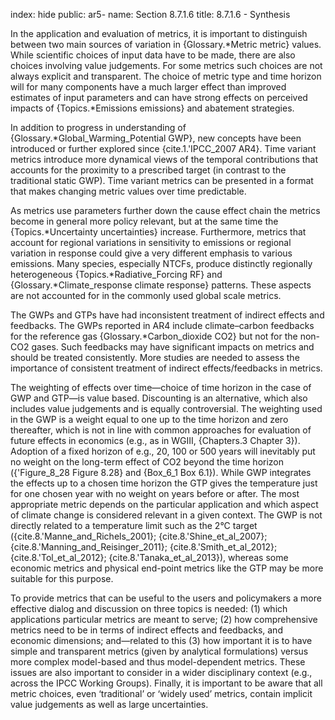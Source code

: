 index: hide
public: ar5-
name: Section 8.7.1.6
title: 8.7.1.6 - Synthesis

In the application and evaluation of metrics, it is important to distinguish between two main sources of variation in {Glossary.*Metric metric} values. While scientific choices of input data have to be made, there are also choices involving value judgements. For some metrics such choices are not always explicit and transparent. The choice of metric type and time horizon will for many components have a much larger effect than improved estimates of input parameters and can have strong effects on perceived impacts of {Topics.*Emissions emissions} and abatement strategies.

In addition to progress in understanding of {Glossary.*Global_Warming_Potential GWP}, new concepts have been introduced or further explored since {cite.1.'IPCC_2007 AR4}. Time variant metrics introduce more dynamical views of the temporal contributions that accounts for the proximity to a prescribed target (in contrast to the traditional static GWP). Time variant metrics can be presented in a format that makes changing metric values over time predictable.

As metrics use parameters further down the cause effect chain the metrics become in general more policy relevant, but at the same time the {Topics.*Uncertainty uncertainties} increase. Furthermore, metrics that account for regional variations in sensitivity to emissions or regional variation in response could give a very different emphasis to various emissions. Many species, especially NTCFs, produce distinctly regionally heterogeneous {Topics.*Radiative_Forcing RF} and {Glossary.*Climate_response climate response} patterns. These aspects are not accounted for in the commonly used global scale metrics.

The GWPs and GTPs have had inconsistent treatment of indirect effects and feedbacks. The GWPs reported in AR4 include climate–carbon feedbacks for the reference gas {Glossary.*Carbon_dioxide CO2} but not for the non-CO2 gases. Such feedbacks may have significant impacts on metrics and should be treated consistently. More studies are needed to assess the importance of consistent treatment of indirect effects/feedbacks in metrics.

The weighting of effects over time—choice of time horizon in the case of GWP and GTP—is value based. Discounting is an alternative, which also includes value judgements and is equally controversial. The weighting used in the GWP is a weight equal to one up to the time horizon and zero thereafter, which is not in line with common approaches for evaluation of future effects in economics (e.g., as in WGIII, {Chapters.3 Chapter 3}). Adoption of a fixed horizon of e.g., 20, 100 or 500 years will inevitably put no weight on the long-term effect of CO2 beyond the time horizon ({'Figure_8_28 Figure 8.28} and {Box_6_1 Box 6.1}). While GWP integrates the effects up to a chosen time horizon the GTP gives the temperature just for one chosen year with no weight on years before or after. The most appropriate metric depends on the particular application and which aspect of climate change is considered relevant in a given context. The GWP is not directly related to a temperature limit such as the 2°C target ({cite.8.'Manne_and_Richels_2001}; {cite.8.'Shine_et_al_2007}; {cite.8.'Manning_and_Reisinger_2011}; {cite.8.'Smith_et_al_2012}; {cite.8.'Tol_et_al_2012}; {cite.8.'Tanaka_et_al_2013}), whereas some economic metrics and physical end-point metrics like the GTP may be more suitable for this purpose.

To provide metrics that can be useful to the users and policymakers a more effective dialog and discussion on three topics is needed: (1) which applications particular metrics are meant to serve; (2) how comprehensive metrics need to be in terms of indirect effects and feedbacks, and economic dimensions; and—related to this (3) how important it is to have simple and transparent metrics (given by analytical formulations) versus more complex model-based and thus model-dependent metrics. These issues are also important to consider in a wider disciplinary context (e.g., across the IPCC Working Groups). Finally, it is important to be aware that all metric choices, even ‘traditional’ or ‘widely used’ metrics, contain implicit value judgements as well as large uncertainties.
